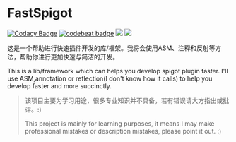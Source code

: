 
# FastSpigot

[![Codacy Badge](https://app.codacy.com/project/badge/Grade/cd503329e69a48439a0aa1d8cb115b0b)](https://www.codacy.com/gh/HyrKG/FastSpigot/dashboard?utm_source=github.com&amp;utm_medium=referral&amp;utm_content=HyrKG/FastSpigot&amp;utm_campaign=Badge_Grade)
[![codebeat badge](https://codebeat.co/badges/e83a46a7-aa0a-4dbd-ac26-a68ca734dfd4)](https://codebeat.co/projects/github-com-hyrkg-fastspigot-master)
![](https://img.shields.io/badge/language-Java-orange.svg)
![](https://img.shields.io/badge/minecraft-1.12.2-blue.svg)

这是一个帮助进行快速插件开发的库/框架。我将会使用ASM、注释和反射等方法，帮助你进行更加快速与简洁的开发。

This is a lib/framework which can helps you develop spigot plugin faster.
I'll use ASM,annotation or reflection(I don't know how it calls) to help you develop faster and more succinctly.

>该项目主要为学习用途，很多专业知识并不具备，若有错误请大方指出或批评。:)
> 
> This project is mainly for learning purposes, it means I may make professional mistakes or description mistakes,
> please point it out. :)
